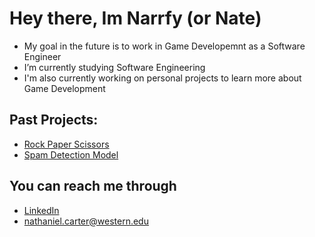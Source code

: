 # Hey there, Im Narrfy (or Nate)
- My goal in the future is to work in Game Developemnt as a Software Engineer
- I’m currently studying Software Engineering
- I'm also currently working on personal projects to learn more about Game Development

## Past Projects:
  - [Rock Paper Scissors](https://github.com/narrfy/RockPaperScissors-Identifier)
  - [Spam Detection Model](https://github.com/narrfy/Spam_Detection_Model)

## You can reach me through 
- [LinkedIn](https://www.linkedin.com/in/nathanielbcarter/)
- nathaniel.carter@western.edu

